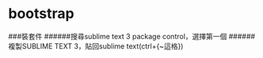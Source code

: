 # bootstrap
###裝套件
######搜尋sublime text 3 package control，選擇第一個
######複製SUBLIME TEXT 3，貼回sublime text(ctrl+{~這格})
#
